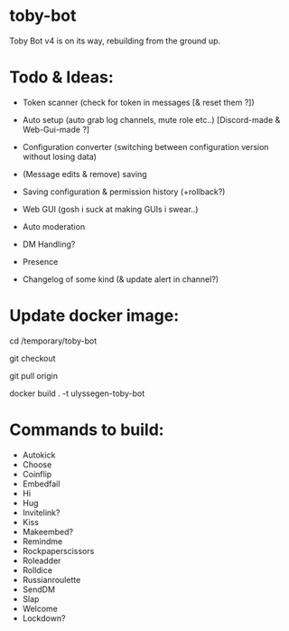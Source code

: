 # toby-bot

Toby Bot v4 is on its way, rebuilding from the ground up.

# Todo & Ideas:

- Token scanner (check for token in messages [& reset them ?])

- Auto setup (auto grab log channels, mute role etc..) [Discord-made & Web-Gui-made ?]

- Configuration converter (switching between configuration version without losing data)

- (Message edits & remove) saving

- Saving configuration & permission history (+rollback?)

- Web GUI (gosh i suck at making GUIs i swear..)

- Auto moderation

- DM Handling?

- Presence

- Changelog of some kind (& update alert in channel?)

# Update docker image:

cd /temporary/toby-bot

git checkout <branch>

git pull origin <branch>

docker build . -t ulyssegen-toby-bot

# Commands to build:

- Autokick
- Choose
- Coinflip
- Embedfail
- Hi
- Hug
- Invitelink?
- Kiss
- Makeembed?
- Remindme
- Rockpaperscissors
- Roleadder
- Rolldice
- Russianroulette
- SendDM
- Slap
- Welcome
- Lockdown?